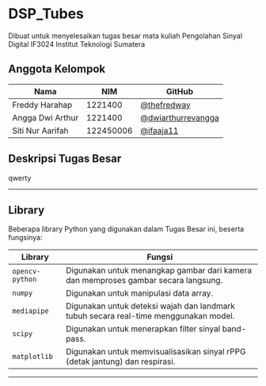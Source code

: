 # DSP_Tubes
Dibuat untuk menyelesaikan tugas besar mata kuliah Pengolahan Sinyal Digital IF3024 Institut Teknologi Sumatera

## **Anggota Kelompok**

| Nama              | NIM       | GitHub                                                                 |
|-------------------|-----------|------------------------------------------------------------------------|
| Freddy Harahap | 1221400   | [@thefredway](https://github.com/thefredway)                           |
| Angga Dwi Arthur        | 1221400   | [@dwiarthurrevangga](https://github.com/dwiarthurrevangga)             |
| Siti Nur Aarifah      | 122450006 | [@ifaaja11](https://github.com/ifaaja11)                               |


## **Deskripsi Tugas Besar**
qwerty

---
## **Library**   

Beberapa library Python yang digunakan dalam Tugas Besar ini, beserta fungsinya:

| **Library**                | **Fungsi**                                                                                         |
| -------------------------- | -------------------------------------------------------------------------------------------------- |
| `opencv-python`                      | Digunakan untuk menangkap gambar dari kamera dan memproses gambar secara langsung.                 |
| `numpy`                | 	Digunakan untuk manipulasi data array.|        
| `mediapipe` | Digunakan untuk deteksi wajah dan landmark tubuh secara real-time menggunakan model.  |
|`scipy` | Digunakan untuk menerapkan filter sinyal band-pass. |
|`matplotlib` | 	Digunakan untuk memvisualisasikan sinyal rPPG (detak jantung) dan respirasi. | 


---
